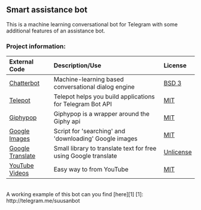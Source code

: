 ## Smart assistance bot
This is a machine learning conversational bot for Telegram with some additional features of an assistance bot.
<br>

### Project information:
| External Code| Description/Use | License|
| :------------| :------------------| :----------|
| [Chatterbot](https://github.com/gunthercox/ChatterBot)|Machine-learning based conversational dialog engine|[BSD 3](https://github.com/gunthercox/ChatterBot/blob/master/license.md)|
|[Telepot](https://github.com/nickoala/telepot)| Telepot helps you build applications for Telegram Bot API|[MIT](https://github.com/nickoala/telepot/blob/master/LICENSE.md)|
|[Giphypop](https://github.com/shaunduncan/giphypop)| Giphypop is a wrapper around the Giphy api|[MIT](https://github.com/shaunduncan/giphypop/blob/master/LICENSE)|
|[Google Images](https://github.com/hardikvasa/google-images-download)| Script for 'searching' and 'downloading' Google images |[MIT](https://github.com/hardikvasa/google-images-download/blob/master/Licence.txt)|
|[Google Translate](https://github.com/MrS0m30n3/google-translate)| Small library to translate text for free using Google translate |[Unlicense](https://github.com/MrS0m30n3/google-translate/blob/master/LICENSE)|
|[YouTube Videos](https://github.com/reyasis/download-top40)| Easy way to from YouTube |[MIT](https://github.com/hardikvasa/google-images-download/blob/master/Licence.txt)|

<br>
A working example of this bot can you find [here][1]
[1]: http://telegram.me/suusanbot







